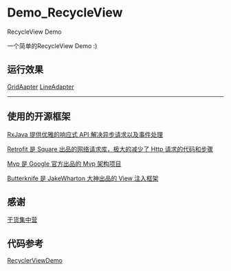 # Demo_RecycleView
RecycleView Demo

一个简单的RecycleView Demo :)

## 运行效果

   [GridAapter](https://github.com/xianfeng92/Demo_RecycleView/blob/master/image/Screenshot_1547198663.png)
   [LineAdapter](https://github.com/xianfeng92/Demo_RecycleView/blob/master/image/Screenshot_1547198696.png)

------------------------------------------------------

## 使用的开源框架
[RxJava 提供优雅的响应式 API 解决异步请求以及事件处理](https://github.com/ReactiveX/RxJava)

[Retrofit 是 Square 出品的网络请求库，极大的减少了 Http 请求的代码和步骤](https://github.com/square/retrofit)

[Mvp 是 Google 官方出品的 Mvp 架构项目](https://github.com/googlesamples/android-architecture/tree/todo-mvp-dagger/)

[Butterknife 是 JakeWharton 大神出品的 View 注入框架](https://github.com/JakeWharton/butterknife)

## 感谢
[干货集中营](https://gank.io/api)


## 代码参考
[RecyclerViewDemo](https://github.com/zhaochenpu/RecyclerViewDemo)
